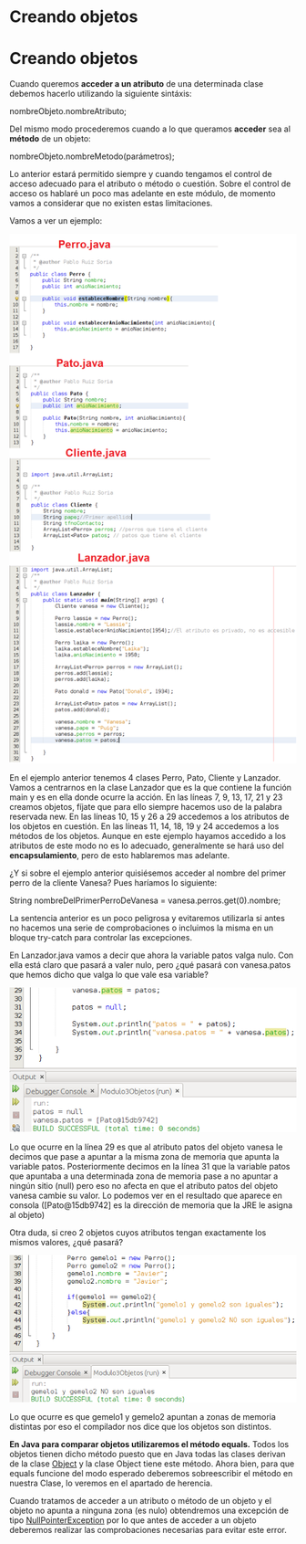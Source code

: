 # Creando objetos

# Creando objetos

Cuando queremos **acceder a un atributo** de una determinada clase debemos hacerlo utilizando la siguiente sintáxis:

nombreObjeto.nombreAtributo;

Del mismo modo procederemos cuando a lo que queramos **acceder** sea al **método** de un objeto:

nombreObjeto.nombreMetodo(parámetros);

Lo anterior estará permitido siempre y cuando tengamos el control de acceso adecuado para el atributo o método o cuestión. Sobre el control de acceso os hablaré un poco mas adelante en este módulo, de momento vamos a considerar que no existen estas limitaciones.

Vamos a ver un ejemplo:


![Código con ejemplo de creación de objetos y acceso a atributos y métodos](img/Modulo3Objetos-CreacionYAcceso.png "Código con ejemplo de creación de objetos y acceso a atributos y métodos")


En el ejemplo anterior tenemos 4 clases Perro, Pato, Cliente y Lanzador. Vamos a centrarnos en la clase Lanzador que es la que contiene la función main y es en ella donde ocurre la acción. En las líneas 7, 9, 13, 17, 21 y 23 creamos objetos, fíjate que para ello siempre hacemos uso de la palabra reservada new. En las líneas 10, 15 y 26 a 29 accedemos a los atributos de los objetos en cuestión. En las líneas 11, 14, 18, 19 y 24 accedemos a los métodos de los objetos. Aunque en este ejemplo hayamos accedido a los atributos de este modo no es lo adecuado, generalmente se hará uso del **encapsulamiento**, pero de esto hablaremos mas adelante.

¿Y si sobre el ejemplo anterior quisiésemos acceder al nombre del primer perro de la cliente Vanesa? Pues haríamos lo siguiente:

String nombreDelPrimerPerroDeVanesa = vanesa.perros.get(0).nombre;

La sentencia anterior es un poco peligrosa y evitaremos utilizarla si antes no hacemos una serie de comprobaciones o incluimos la misma en un bloque try-catch para controlar las excepciones.

En Lanzador.java vamos a decir que ahora la variable patos valga nulo. Con ella está claro que pasará a valer nulo, pero ¿qué pasará con vanesa.patos que hemos dicho que valga lo que vale esa variable?


![Ejemplo de código con objetos](img/Modulo3Objetos-Reflexion.png "Ejemplo de código con objetos")


Lo que ocurre en la línea 29 es que al atributo patos del objeto vanesa le decimos que pase a apuntar a la misma zona de memoria que apunta la variable patos. Posteriormente decimos en la línea 31 que la variable patos que apuntaba a una determinada zona de memoria pase a no apuntar a ningún sitio (null) pero eso no afecta en que el atributo patos del objeto vanesa cambie su valor. Lo podemos ver en el resultado que aparece en consola (\[Pato@15db9742\] es la dirección de memoria que la JRE le asigna al objeto)

Otra duda, si creo 2 objetos cuyos atributos tengan exactamente los mismos valores, ¿qué pasará?


![Ejemplo de código con ejemplo de objetos y comparaciones](img/Modulo3Objetos-ReflexionComparaciones.png "Ejemplo de código con ejemplo de objetos y comparaciones")


Lo que ocurre es que gemelo1 y gemelo2 apuntan a zonas de memoria distintas por eso el compilador nos dice que los objetos son distintos.

**En Java para comparar objetos utilizaremos el método equals.** Todos los objetos tienen dicho método puesto que en Java todas las clases derivan de la clase [Object](https://docs.oracle.com/javase/8/docs/api/java/lang/Object.html "Object") y la clase Object tiene este método. Ahora bien, para que equals funcione del modo esperado deberemos sobreescribir el método en nuestra Clase, lo veremos en el apartado de herencia.

Cuando tratamos de acceder a un atributo o método de un objeto y el objeto no apunta a ninguna zona (es nulo) obtendremos una excepción de tipo [NullPointerException](https://docs.oracle.com/javase/8/docs/api/java/lang/NullPointerException.html "NullPointerException") por lo que antes de acceder a un objeto deberemos realizar las comprobaciones necesarias para evitar este error.

